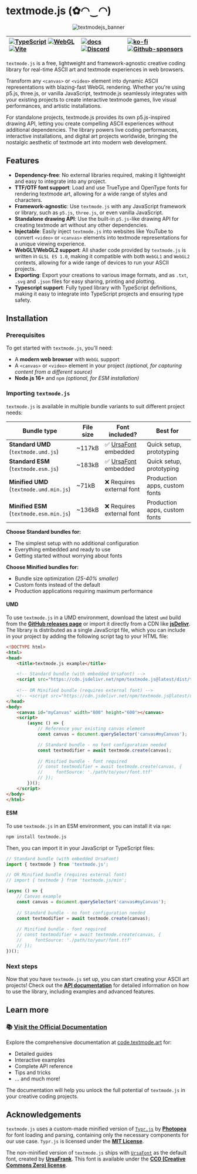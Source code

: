 # textmode.js (✿◠‿◠)

<div align="center">

<img alt="textmodejs_banner" src="https://github.com/user-attachments/assets/f03c2d74-7dc3-45cf-a0a5-043f9438231e" />


| [![TypeScript](https://img.shields.io/badge/TypeScript-3178C6?logo=typescript&logoColor=white)](https://www.typescriptlang.org/) [![WebGL](https://img.shields.io/badge/WebGL1-990000?logo=webgl&logoColor=white)](https://www.khronos.org/webgl/) [![Vite](https://img.shields.io/badge/Vite-646CFF?logo=vite&logoColor=white)](https://vitejs.dev/) | [![docs](https://img.shields.io/badge/docs-vitepress-646cff?logo=vitepress&logoColor=white)](https://code.textmode.art/) [![Discord](https://img.shields.io/discord/1357070706181017691?color=5865F2&label=Discord&logo=discord&logoColor=white)](https://discord.gg/sjrw8QXNks) | [![ko-fi](https://shields.io/badge/ko--fi-donate-ff5f5f?logo=ko-fi)](https://ko-fi.com/V7V8JG2FY) [![Github-sponsors](https://img.shields.io/badge/sponsor-30363D?logo=GitHub-Sponsors&logoColor=#EA4AAA)](https://github.com/sponsors/humanbydefinition) |
|:-------------|:-------------|:-------------|

</div>

`textmode.js` is a free, lightweight and framework-agnostic creative coding library for real-time ASCII art and textmode experiences in web browsers.

Transform any `<canvas>` or `<video>` element into dynamic ASCII representations with blazing-fast WebGL rendering. Whether you're using p5.js, three.js, or vanilla JavaScript, textmode.js seamlessly integrates with your existing projects to create interactive textmode games, live visual performances, and artistic installations.

For standalone projects, textmode.js provides its own p5.js-inspired drawing API, letting you create compelling ASCII experiences without additional dependencies. The library powers live coding performances, interactive installations, and digital art projects worldwide, bringing the nostalgic aesthetic of textmode art into modern web development.

## Features
- **Dependency-free**: No external libraries required, making it lightweight and easy to integrate into any project.
- **TTF/OTF font support**: Load and use TrueType and OpenType fonts for rendering textmode art, allowing for a wide range of styles and characters.
- **Framework-agnostic**: Use `textmode.js` with any JavaScript framework or library, such as `p5.js`, `three.js`, or even vanilla JavaScript.
- **Standalone drawing API**: Use the built-in `p5.js`-like drawing API for creating textmode art without any other dependencies.
- **Injectable**: Easily inject `textmode.js` into websites like YouTube to convert `<video>` or `<canvas>` elements into textmode representations for a unique viewing experience.
- **WebGL1/WebGL2 support**: All shader code provided by `textmode.js` is written in `GLSL ES 1.0`, making it compatible with both `WebGL1` and `WebGL2` contexts, allowing for a wide range of devices to run your ASCII projects.
- **Exporting**: Export your creations to various image formats, and as `.txt`, `.svg` and `.json` files for easy sharing, printing and plotting.
- **Typescript support**: Fully typed library with TypeScript definitions, making it easy to integrate into TypeScript projects and ensuring type safety.

## Installation

### Prerequisites

To get started with `textmode.js`, you'll need:
- A **modern web browser** with `WebGL` support
- A `<canvas>` or `<video>` element in your project *(optional, for capturing content from a different source)*
- **Node.js 16+** and `npm` *(optional, for ESM installation)*

### Importing `textmode.js`

`textmode.js` is available in multiple bundle variants to suit different project needs:

| Bundle type | File size | Font included? | Best for |
|-------------|-----------|---------------|----------|
| **Standard UMD**<br/> (`textmode.umd.js`) | ~117kB | ✅ [UrsaFont](https://ursafrank.itch.io/ursafont) embedded | Quick setup, prototyping |
| **Standard ESM**<br/> (`textmode.esm.js`) | ~183kB | ✅ [UrsaFont](https://ursafrank.itch.io/ursafont) embedded | Quick setup, prototyping |
| **Minified UMD**<br/> (`textmode.umd.min.js`) | ~71kB | ❌ Requires external font | Production apps, custom fonts |
| **Minified ESM**<br/> (`textmode.esm.min.js`) | ~136kB | ❌ Requires external font | Production apps, custom fonts |

**Choose Standard bundles for:**
- The simplest setup with no additional configuration
- Everything embedded and ready to use
- Getting started without worrying about fonts

**Choose Minified bundles for:**
- Bundle size optimization *(25-40% smaller)*
- Custom fonts instead of the default
- Production applications requiring maximum performance

#### UMD

To use `textmode.js` in a UMD environment, download the latest `umd` build from the [**GitHub releases page**](https://github.com/humanbydefinition/textmode.js/releases/) or import it directly from a CDN like [**jsDelivr**](https://www.jsdelivr.com/package/npm/textmode.js). The library is distributed as a single JavaScript file, which you can include in your project by adding the following script tag to your HTML file:

```html
<!DOCTYPE html>
<html>
<head>
    <title>textmode.js example</title>

    <!-- Standard bundle (with embedded UrsaFont) -->
    <script src="https://cdn.jsdelivr.net/npm/textmode.js@latest/dist/textmode.umd.js"></script>
    
    <!-- OR Minified bundle (requires external font) -->
    <!-- <script src="https://cdn.jsdelivr.net/npm/textmode.js@latest/dist/textmode.umd.min.js"></script> -->
</head>
<body>
    <canvas id="myCanvas" width="800" height="600"></canvas>
    <script>
        (async () => {
            // Reference your existing canvas element
            const canvas = document.querySelector('canvas#myCanvas');

            // Standard bundle - no font configuration needed
            const textmodifier = await textmode.create(canvas);
            
            // Minified bundle - font required
            // const textmodifier = await textmode.create(canvas, {
            //     fontSource: './path/to/your/font.ttf'
            // });
        })();
    </script>
</body>
</html>
```

#### ESM

To use `textmode.js` in an ESM environment, you can install it via `npm`:

```bash
npm install textmode.js
```

Then, you can import it in your JavaScript or TypeScript files:

```javascript
// Standard bundle (with embedded UrsaFont)
import { textmode } from 'textmode.js';

// OR Minified bundle (requires external font)
// import { textmode } from 'textmode.js/min';

(async () => {
    // Canvas example
    const canvas = document.querySelector('canvas#myCanvas');
    
    // Standard bundle - no font configuration needed
    const textmodifier = await textmode.create(canvas);
    
    // Minified bundle - font required
    // const textmodifier = await textmode.create(canvas, {
    //     fontSource: './path/to/your/font.ttf'
    // });
})();
```

### Next steps

Now that you have `textmode.js` set up, you can start creating your ASCII art projects! Check out the [**API documentation**](/api/) for detailed information on how to use the library, including examples and advanced features.

## Learn more

### 📚 [Visit the Official Documentation](https://code.textmode.art/)

Explore the comprehensive documentation at [code.textmode.art](https://code.textmode.art/) for:
- Detailed guides
- Interactive examples
- Complete API reference
- Tips and tricks
- ... and much more!

The documentation will help you unlock the full potential of `textmode.js` in your creative coding projects.

## Acknowledgements

`textmode.js` uses a custom-made minified version of [`Typr.js`](https://github.com/photopea/Typr.js) by [**Photopea**](https://github.com/photopea) for font loading and parsing, containing only the necessary components for our use case. `Typr.js` is licensed under the [**MIT License**](https://github.com/photopea/Typr.js/blob/main/LICENSE).

The non-minified version of `textmode.js` ships with [`UrsaFont`](https://ursafrank.itch.io/ursafont) as the default font, created by [**UrsaFrank**](https://ursafrank.itch.io/). This font is available under the [**CC0 (Creative Commons Zero) license**](https://creativecommons.org/publicdomain/zero/1.0/).


